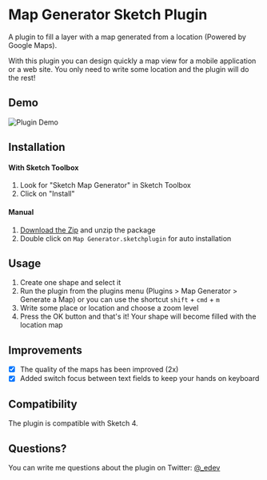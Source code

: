 # Map Generator Sketch Plugin

A plugin to fill a layer with a map generated from a location (Powered by Google Maps).

With this plugin you can design quickly a map view for a mobile application or a web site. You only need to write some location and the plugin will do the rest!

## Demo

![Plugin Demo](/assets/demo.gif?raw=true "Map Generator Sketch Plugin Demo")

## Installation

#### With Sketch Toolbox

1. Look for "Sketch Map Generator" in Sketch Toolbox
2. Click on "Install"

#### Manual

1. [Download the Zip](https://github.com/eddiesigner/sketch-map-generator/archive/master.zip) and unzip the package
2. Double click on `Map Generator.sketchplugin` for auto installation

## Usage

1. Create one shape and select it
2. Run the plugin from the plugins menu (Plugins > Map Generator > Generate a Map) or you can use the shortcut `shift` + `cmd` + `m`
3. Write some place or location and choose a zoom level
4. Press the OK button and that's it! Your shape will become filled with the location map

## Improvements

- [x] The quality of the maps has been improved (2x)
- [x] Added switch focus between text fields to keep your hands on keyboard

## Compatibility

The plugin is compatible with Sketch 4.

## Questions?

You can write me questions about the plugin on Twitter: [@_edev](https://twitter.com/_edev)
